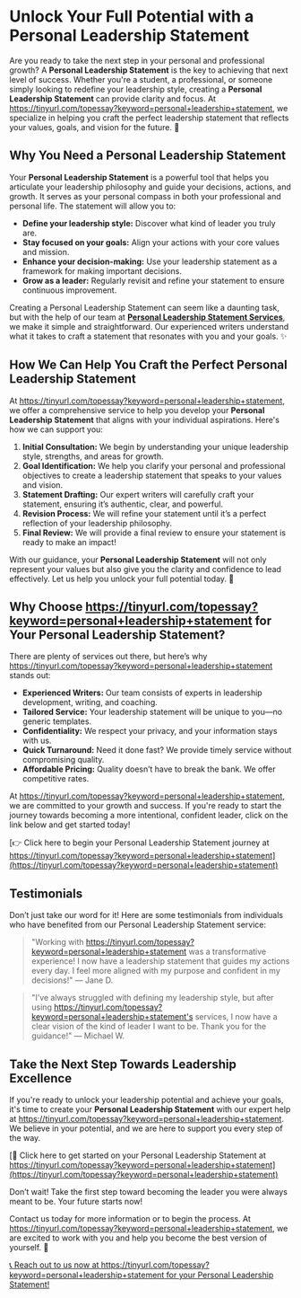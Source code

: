 # Unlock Your Full Potential with a Personal Leadership Statement

Are you ready to take the next step in your personal and professional growth? A **Personal Leadership Statement** is the key to achieving that next level of success. Whether you're a student, a professional, or someone simply looking to redefine your leadership style, creating a **Personal Leadership Statement** can provide clarity and focus. At https://tinyurl.com/topessay?keyword=personal+leadership+statement, we specialize in helping you craft the perfect leadership statement that reflects your values, goals, and vision for the future. 🚀

## Why You Need a Personal Leadership Statement

Your **Personal Leadership Statement** is a powerful tool that helps you articulate your leadership philosophy and guide your decisions, actions, and growth. It serves as your personal compass in both your professional and personal life. The statement will allow you to:

- **Define your leadership style:** Discover what kind of leader you truly are.
- **Stay focused on your goals:** Align your actions with your core values and mission.
- **Enhance your decision-making:** Use your leadership statement as a framework for making important decisions.
- **Grow as a leader:** Regularly revisit and refine your statement to ensure continuous improvement.

Creating a Personal Leadership Statement can seem like a daunting task, but with the help of our team at [**Personal Leadership Statement Services**](https://tinyurl.com/topessay?keyword=personal+leadership+statement), we make it simple and straightforward. Our experienced writers understand what it takes to craft a statement that resonates with you and your goals. ✨

## How We Can Help You Craft the Perfect Personal Leadership Statement

At https://tinyurl.com/topessay?keyword=personal+leadership+statement, we offer a comprehensive service to help you develop your **Personal Leadership Statement** that aligns with your individual aspirations. Here's how we can support you:

1. **Initial Consultation:** We begin by understanding your unique leadership style, strengths, and areas for growth.
2. **Goal Identification:** We help you clarify your personal and professional objectives to create a leadership statement that speaks to your values and vision.
3. **Statement Drafting:** Our expert writers will carefully craft your statement, ensuring it’s authentic, clear, and powerful.
4. **Revision Process:** We will refine your statement until it’s a perfect reflection of your leadership philosophy.
5. **Final Review:** We will provide a final review to ensure your statement is ready to make an impact!

With our guidance, your **Personal Leadership Statement** will not only represent your values but also give you the clarity and confidence to lead effectively. Let us help you unlock your full potential today. 🎯

## Why Choose https://tinyurl.com/topessay?keyword=personal+leadership+statement for Your Personal Leadership Statement?

There are plenty of services out there, but here’s why https://tinyurl.com/topessay?keyword=personal+leadership+statement stands out:

- **Experienced Writers:** Our team consists of experts in leadership development, writing, and coaching.
- **Tailored Service:** Your leadership statement will be unique to you—no generic templates.
- **Confidentiality:** We respect your privacy, and your information stays with us.
- **Quick Turnaround:** Need it done fast? We provide timely service without compromising quality.
- **Affordable Pricing:** Quality doesn’t have to break the bank. We offer competitive rates.

At https://tinyurl.com/topessay?keyword=personal+leadership+statement, we are committed to your growth and success. If you're ready to start the journey towards becoming a more intentional, confident leader, click on the link below and get started today!

[👉 Click here to begin your Personal Leadership Statement journey at https://tinyurl.com/topessay?keyword=personal+leadership+statement](https://tinyurl.com/topessay?keyword=personal+leadership+statement)
## Testimonials

Don’t just take our word for it! Here are some testimonials from individuals who have benefited from our Personal Leadership Statement service:

> "Working with https://tinyurl.com/topessay?keyword=personal+leadership+statement was a transformative experience! I now have a leadership statement that guides my actions every day. I feel more aligned with my purpose and confident in my decisions!" — Jane D.

> "I’ve always struggled with defining my leadership style, but after using https://tinyurl.com/topessay?keyword=personal+leadership+statement's services, I now have a clear vision of the kind of leader I want to be. Thank you for the guidance!" — Michael W.

## Take the Next Step Towards Leadership Excellence

If you're ready to unlock your leadership potential and achieve your goals, it's time to create your **Personal Leadership Statement** with our expert help at https://tinyurl.com/topessay?keyword=personal+leadership+statement. We believe in your potential, and we are here to support you every step of the way.

[🔑 Click here to get started on your Personal Leadership Statement at https://tinyurl.com/topessay?keyword=personal+leadership+statement](https://tinyurl.com/topessay?keyword=personal+leadership+statement)

Don’t wait! Take the first step toward becoming the leader you were always meant to be. Your future starts now!

Contact us today for more information or to begin the process. At https://tinyurl.com/topessay?keyword=personal+leadership+statement, we are excited to work with you and help you become the best version of yourself. 🌟

[📞 Reach out to us now at https://tinyurl.com/topessay?keyword=personal+leadership+statement for your Personal Leadership Statement!](https://tinyurl.com/topessay?keyword=personal+leadership+statement)
